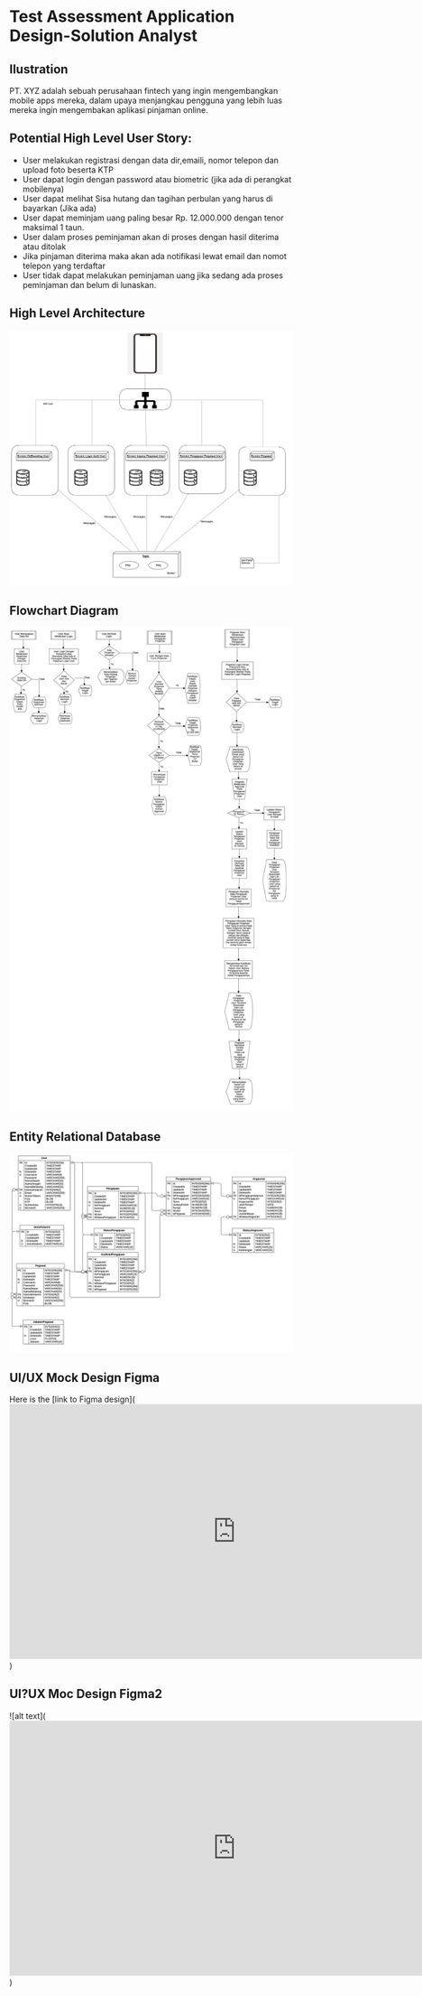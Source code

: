 # Test Assessment Application Design-Solution Analyst

## Ilustration
PT. XYZ adalah sebuah perusahaan fintech yang ingin mengembangkan mobile apps mereka, dalam upaya menjangkau pengguna yang lebih luas mereka ingin mengembakan aplikasi pinjaman online.

## Potential High Level User Story:
-	User melakukan registrasi dengan data dir,emaili, nomor telepon dan upload foto beserta KTP
-	User dapat login dengan password atau biometric (jika ada di perangkat mobilenya)
-	User dapat melihat Sisa hutang dan tagihan perbulan yang harus di bayarkan (Jika ada)
-	User dapat meminjam uang paling besar Rp. 12.000.000 dengan tenor maksimal 1 taun. 
-	User dalam proses peminjaman akan di proses dengan hasil diterima atau ditolak
-	Jika pinjaman diterima maka akan ada notifikasi lewat email dan nomot telepon yang terdaftar
-	User tidak dapat melakukan peminjaman uang jika sedang ada proses peminjaman dan belum di lunaskan.

## High Level Architecture
![alt text](https://github.com/febri-arianto95/TestApplicationDesign/blob/main/design/HighLevelArchitecture.png)

## Flowchart Diagram
![alt text](https://github.com/febri-arianto95/TestApplicationDesign/blob/main/design/FlowchartDiagram.png)

## Entity Relational Database
![alt text](https://github.com/febri-arianto95/TestApplicationDesign/blob/main/design/ERDDiagram.png)

## UI/UX Mock Design Figma
Here is the [link to Figma design](<iframe style="border: 1px solid rgba(0, 0, 0, 0.1);" width="800" height="450" src="https://www.figma.com/embed?embed_host=share&url=https%3A%2F%2Fwww.figma.com%2Ffile%2Fcf2iMG3NDF9cH1Ey67Hr5s%2FTestApplicationDesign%3Fnode-id%3D0%253A1%26t%3DJs2pBl3kblFMdteY-1" allowfullscreen></iframe>)

## UI?UX Moc Design Figma2
![alt text](<iframe style="border: 1px solid rgba(0, 0, 0, 0.1);" width="800" height="450" src="https://www.figma.com/embed?embed_host=share&url=https%3A%2F%2Fwww.figma.com%2Ffile%2Fcf2iMG3NDF9cH1Ey67Hr5s%2FTestApplicationDesign%3Fnode-id%3D0%253A1%26t%3DJs2pBl3kblFMdteY-1" allowfullscreen></iframe>)